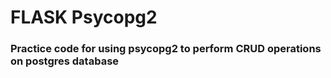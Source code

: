 # FLASK Psycopg2
### Practice code for using psycopg2 to perform CRUD operations on postgres database
